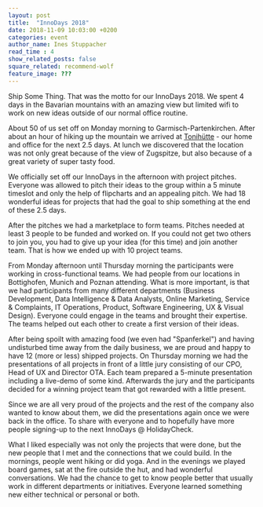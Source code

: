 ```yaml
---
layout: post
title:  "InnoDays 2018"
date: 2018-11-09 10:03:00 +0200
categories: event
author_name: Ines Stuppacher
read_time : 4
show_related_posts: false
square_related: recommend-wolf
feature_image: ???
---
```


Ship Some Thing.
That was the motto for our InnoDays 2018. We spent 4 days in the Bavarian mountains with an amazing view but limited wifi to work on new ideas outside of our normal office routine. 

About 50 of us set off on Monday morning to Garmisch-Partenkirchen. After about an hour of hiking up the mountain we arrived at [Tonihütte] - our home and office for the next 2.5 days. At lunch we discovered that the location was not only great because of the view of Zugspitze, but also because of a great variety of super tasty food.  

We officially set off our InnoDays in the afternoon with project pitches. Everyone was allowed to pitch their ideas to the group within a 5 minute timeslot and only the help of flipcharts and an appealing pitch. We had 18 wonderful ideas for projects that had the goal to ship something at the end of these 2.5 days. 

After the pitches we had a marketplace to form teams. Pitches needed at least 3 people to be funded and worked on. If you could not get two others to join you, you had to give up your idea (for this time) and join another team. That is how we ended up with 10 project teams. 

 

From Monday afternoon until Thursday morning the participants were working in cross-functional teams. We had people from our locations in Bottighofen, Munich and Poznan attending. What is more important, is that we had participants from many different departments (Business Development, Data Intelligence & Data Analysts, Online Marketing, Service & Complaints, IT Operations, Product, Software Engineering, UX & Visual Design). Everyone could engage in the teams and brought their expertise. The teams helped out each other to create a first version of their ideas.  

 

After being spoilt with amazing food (we even had "Spanferkel") and having undisturbed time away from the daily business, we are proud and happy to have 12 (more or less) shipped projects. On Thursday morning we had the presentations of all projects in front of a little jury consisting of our CPO, Head of UX and Director OTA. Each team prepared a 5-minute presentation including a live-demo of some kind. Afterwards the jury and the participants decided for a winning project team that got rewarded with a little present.  

Since we are all very proud of the projects and the rest of the company also wanted to know about them, we did the presentations again once we were back in the office. To share with everyone and to hopefully have more people signing-up to the next InnoDays @ HolidayCheck. 

 

What I liked especially was not only the projects that were done, but the new people that I met and the connections that we could build. In the mornings, people went hiking or did yoga. And in the evenings we played board games, sat at the fire outside the hut, and had wonderful conversations. We had the chance to get to know people better that usually work in different departments or initiatives. Everyone learned something new either technical or personal or both.  

[Tonihütte]: http://tonihuette.com/